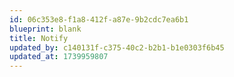 ```yaml
---
id: 06c353e8-f1a8-412f-a87e-9b2cdc7ea6b1
blueprint: blank
title: Notify
updated_by: c140131f-c375-40c2-b2b1-b1e0303f6b45
updated_at: 1739959807
---
```

